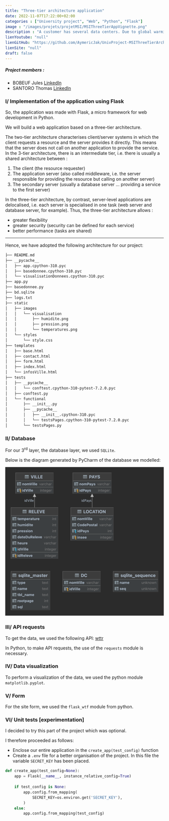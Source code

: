 ```yaml
---
title: "Three-tier architecture application"
date: 2022-11-07T17:22:00+02:00
categories : ["University project", "Web", "Python", "Flask"]
image : "/images/projets/projetMSI/MSIThreeTierAppVignette.png"
description : "A customer has several data centers. Due to global warming, it becomes important to optimise the air conditioning control of these data centers..."
lienYoutube: "null"
lienGitHub: "https://github.com/AymericJak/UnivProject-MSIThreeTierArchitectureApp"
lienSite: "null"
draft: false
---
```


##### Project members :
- BOBEUF Jules [LinkedIn](https://www.linkedin.com/in/bobeuf-jules/)
- SANTORO Thomas [LinkedIn](https://www.linkedin.com/in/thomas-santoro/)

### I/ Implementation of the application using Flask

So, the application was made with Flask, a micro framework for web development in Python.

We will build a web application based on a three-tier architecture.

The two-tier architecture characterises client/server systems in which the client requests a resource and the server provides it directly. This means that the server does not call on another application to provide the service.
In the 3-tier architecture, there is an intermediate tier, i.e. there is usually a shared architecture between :

1. The client (the resource requester)
2. The application server (also called middleware, i.e. the server responsible for providing the resource but calling on another server)
3. The secondary server (usually a database server ... providing a service to the first server)

In the three-tier architecture, by contrast, server-level applications are delocalised, i.e. each server is specialised in one task (web server and database server, for example). Thus, the three-tier architecture allows :

- greater flexibility
- greater security (security can be defined for each service)
- better performance (tasks are shared)

<hr>

Hence, we have adopted the following architecture for our project:

```bash
├── README.md
├── __pycache__
│   ├── app.cpython-310.pyc
│   ├── basedonnee.cpython-310.pyc
│   └── visualisationDonnees.cpython-310.pyc
├── app.py
├── basedonnee.py
├── bd.sqlite
├── logs.txt
├── static
│   ├── images
│   │   └── visualisation
│   │       ├── humidite.png
│   │       ├── pression.png
│   │       └── temperatures.png
│   └── styles
│       └── style.css
├── templates
│   ├── base.html
│   ├── contact.html
│   ├── form.html
│   ├── index.html
│   └── infosVille.html
├── tests
│   ├── __pycache__
│   │   └── conftest.cpython-310-pytest-7.2.0.pyc
│   ├── conftest.py
│   └── functional
│       ├── __init__.py
│       ├── __pycache__
│       │   ├── __init__.cpython-310.pyc
│       │   └── testsPages.cpython-310-pytest-7.2.0.pyc
│       └── testsPages.py
```

### II/ Database

For our 3<sup>rd</sup> layer, the database layer, we used `SQLite`.

Below is the diagram generated by PyCharm of the database we modelled:

![Three-tier architecture application diagram](/images/projets/projetMSI/MSIDiagram.png)

### III/ API requests

To get the data, we used the following API: [wttr](https://www.wttr.in/)

In Python, to make API requests, the use of the `requests` module is necessary.

### IV/ Data visualization

To perform a visualization of the data, we used the python module `matplotlib.pyplot`.

### V/ Form

For the site form, we used the `flask_wtf` module from python.

### VI/ Unit tests [experimentation]

I decided to try this part of the project which was optional.

I therefore proceeded as follows:

- Enclose our entire application in the `create_app(test_config)` function
- Create a `.env` file for a better organisation of the project. In this file the variable `SECRET_KEY` has been placed.
```python
def create_app(test_config=None):
    app = Flask(__name__, instance_relative_config=True)

    if test_config is None:
        app.config.from_mapping(
            SECRET_KEY=os.environ.get('SECRET_KEY'),
        )
    else:
        app.config.from_mapping(test_config)

```

